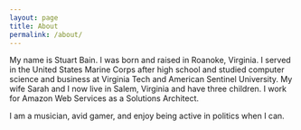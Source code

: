 ```yaml
---
layout: page
title: About
permalink: /about/
---
```

My name is Stuart Bain. I was born and raised in Roanoke, Virginia. I served in the United States Marine Corps after high school and studied computer science and business at Virginia Tech and American Sentinel University. My wife Sarah and I now live in Salem, Virginia and have three children. I work for Amazon Web Services as a Solutions Architect. 

I am a musician, avid gamer, and enjoy being active in politics when I can.
